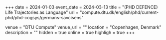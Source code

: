 +++
date =  2024-01-03
event_date = 2024-03-13
title = "(PHD DEFENCE) Life Trajectories as Language"
url = "compute.dtu.dk/english/phd/current-phd/phd-cogsys/germans-savcisens"

venue = "DTU Compute"
venue_url = ""
location = "Copenhagen, Denmark"
description = ""
hidden = true
online = true
highligh = true
+++